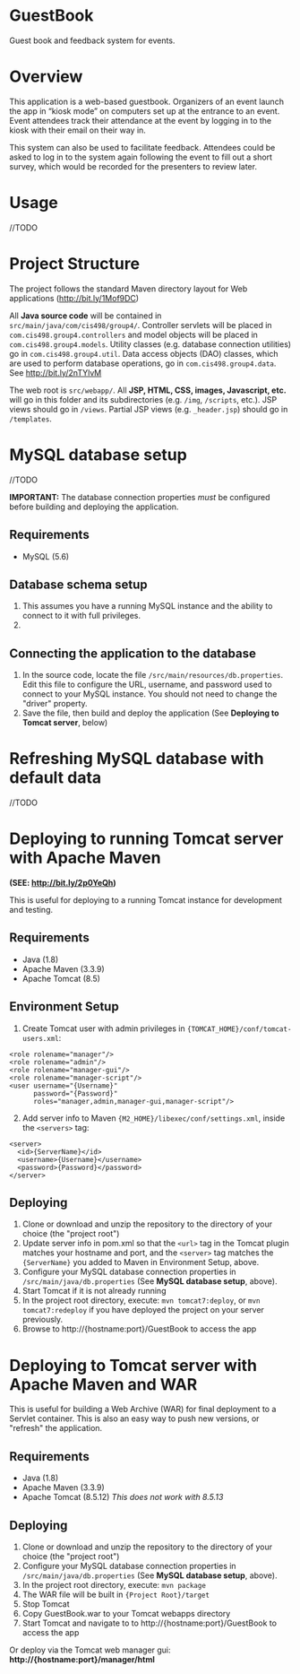 # GuestBook
Guest book and feedback system for events.

# Overview

This application is a web-based guestbook. Organizers of an event launch the app in “kiosk mode” on computers set up at the entrance to an event. Event attendees track their attendance at the event by logging in to the kiosk with their email on their way in.

This system can also be used to facilitate feedback. Attendees could be asked to log in to the system again following the event to fill out a short survey, which would be recorded for the presenters to review later.

# Usage

//TODO 

# Project Structure
The project follows the standard Maven directory layout for Web applications (http://bit.ly/1Mof9DC)

All **Java source code** will be contained in `src/main/java/com/cis498/group4/`. Controller servlets will be placed in `com.cis498.group4.controllers` and model objects will be placed in `com.cis498.group4.models`. Utility classes (e.g. database connection utilities) go in `com.cis498.group4.util`. Data access objects (DAO) classes, which are used to perform database operations, go in `com.cis498.group4.data`. See http://bit.ly/2nTYlvM

The web root is `src/webapp/`. All **JSP, HTML, CSS, images, Javascript, etc.** will go in this folder and its subdirectories (e.g. `/img`, `/scripts`, etc.). JSP views should go in `/views`. Partial JSP views (e.g. `_header.jsp`) should go in `/templates`.

# MySQL database setup

//TODO

**IMPORTANT:** The database connection properties _must_ be configured before building and deploying the application.

## Requirements
- MySQL (5.6)

## Database schema setup
1. This assumes you have a running MySQL instance and the ability to connect to it with full privileges.
2. 

## Connecting the application to the database
1. In the source code, locate the file `/src/main/resources/db.properties`. Edit this file to configure the URL, username, and password used to connect to your MySQL instance. You should not need to change the "driver" property.
2. Save the file, then build and deploy the application (See **Deploying to Tomcat server**, below)

# Refreshing MySQL database with default data

//TODO

# Deploying to running Tomcat server with Apache Maven
**(SEE: http://bit.ly/2p0YeQh)**

This is useful for deploying to a running Tomcat instance for development and testing.

## Requirements
- Java (1.8)
- Apache Maven (3.3.9)
- Apache Tomcat (8.5)

## Environment Setup
1. Create Tomcat user with admin privileges in `{TOMCAT_HOME}/conf/tomcat-users.xml`:
```
<role rolename="manager"/>
<role rolename="admin"/>
<role rolename="manager-gui"/>
<role rolename="manager-script"/>
<user username="{Username}" 
      password="{Password}" 
      roles="manager,admin,manager-gui,manager-script"/>
```
2. Add server info to Maven `{M2_HOME}/libexec/conf/settings.xml`, inside the `<servers>` tag:
```
<server>
  <id>{ServerName}</id>
  <username>{Username}</username>
  <password>{Password}</password>
</server>
```

## Deploying
1. Clone or download and unzip the repository to the directory of your choice (the "project root")
2. Update server info in pom.xml so that the `<url>` tag in the Tomcat plugin matches your hostname and port, and the `<server>` tag matches the `{ServerName}` you added to Maven in Environment Setup, above.
3. Configure your MySQL database connection properties in `/src/main/java/db.properties` (See **MySQL database setup**, above).
4. Start Tomcat if it is not already running
5. In the project root directory, execute: `mvn tomcat7:deploy`, or `mvn tomcat7:redeploy` if you have deployed the project on your server previously.
6. Browse to http://{hostname:port}/GuestBook to access the app

# Deploying to Tomcat server with Apache Maven and WAR

This is useful for building a Web Archive (WAR) for final deployment to a Servlet container. This is also an easy way to push new versions, or "refresh" the application.

## Requirements
- Java  (1.8)
- Apache Maven (3.3.9)
- Apache Tomcat (8.5.12) _This does not work with 8.5.13_

## Deploying
1. Clone or download and unzip the repository to the directory of your choice (the "project root")
2. Configure your MySQL database connection properties in `/src/main/java/db.properties` (See **MySQL database setup**, above).
3. In the project root directory, execute: `mvn package`
4. The WAR file will be built in `{Project Root}/target`
5. Stop Tomcat
6. Copy GuestBook.war to your Tomcat webapps directory
7. Start Tomcat and navigate to to http://{hostname:port}/GuestBook to access the app

Or deploy via the Tomcat web manager gui: **http://{hostname:port}/manager/html**
